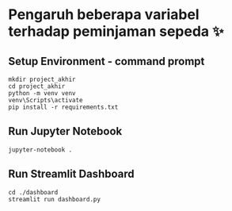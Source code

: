 # Pengaruh beberapa variabel terhadap peminjaman sepeda ✨

## Setup Environment - command prompt
```
mkdir project_akhir
cd project_akhir
python -m venv venv
venv\Scripts\activate
pip install -r requirements.txt
```

## Run Jupyter Notebook
```
jupyter-notebook .
```

## Run Streamlit Dashboard
```
cd ./dashboard
streamlit run dashboard.py
```